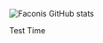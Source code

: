 ![Faconis GitHub stats](https://github-readme-stats.vercel.app/api?username=Faconis&theme=dark&show_icons=true)

Test Time
